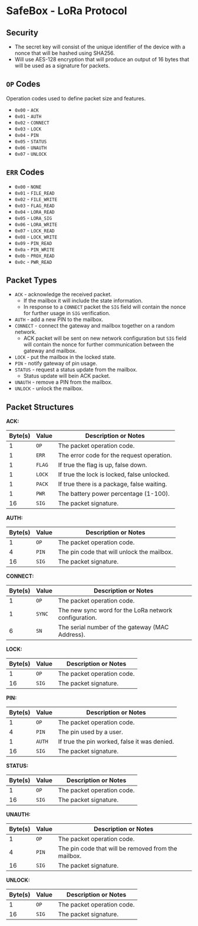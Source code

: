 # SafeBox - LoRa Protocol

## Security

* The secret key will consist of the unique identifier of the device with a nonce that will be hashed using SHA256.
* Will use AES-128 encryption that will produce an output of 16 bytes that will be used as a signature for packets.

## `OP` Codes

Operation codes used to define packet size and features.

* `0x00` - `ACK`
* `0x01` - `AUTH`
* `0x02` - `CONNECT`
* `0x03` - `LOCK`
* `0x04` - `PIN`
* `0x05` - `STATUS`
* `0x06` - `UNAUTH`
* `0x07` - `UNLOCK`

## `ERR` Codes

* `0x00` - `NONE`
* `0x01` - `FILE_READ`
* `0x02` - `FILE_WRITE`
* `0x03` - `FLAG_READ`
* `0x04` - `LORA_READ`
* `0x05` - `LORA_SIG`
* `0x06` - `LORA_WRITE`
* `0x07` - `LOCK_READ`
* `0x08` - `LOCK_WRITE`
* `0x09` - `PIN_READ`
* `0x0a` - `PIN_WRITE`
* `0x0b` - `PROX_READ`
* `0x0c` - `PWR_READ`

## Packet Types

* `ACK` - acknowledge the received packet.
  - If the mailbox it will include the state information.
  - In response to a `CONNECT` packet the `SIG` field will contain the nonce for further usage in `SIG` verification.
* `AUTH` - add a new PIN to the mailbox.
* `CONNECT` - connect the gateway and mailbox together on a random network.
  - ACK packet will be sent on new network configuration but `SIG` field will contain the nonce for further communication between the gateway and mailbox.
* `LOCK` - put the mailbox in the locked state.
* `PIN` - notify gateway of pin usage.
* `STATUS` - request a status update from the mailbox.
  - Status update will bein ACK packet.
* `UNAUTH` - remove a PIN from the mailbox.
* `UNLOCK` - unlock the mailbox.

## Packet Structures

__ACK:__

| Byte(s) | Value | Description or Notes |
|---|---|---|
| 1 | `OP` | The packet operation code. |
| 1 | `ERR` | The error code for the request operation. |
| 1 | `FLAG` | If true the flag is up, false down. |
| 1 | `LOCK` | If true the lock is locked, false unlocked. |
| 1 | `PACK` | If true there is a package, false waiting. |
| 1 | `PWR` | The battery power percentage (1-100). |
| 16 | `SIG` | The packet signature. |

__AUTH:__

| Byte(s) | Value | Description or Notes |
|---|---|---|
| 1 | `OP` | The packet operation code. |
| 4 | `PIN` | The pin code that will unlock the mailbox. |
| 16 | `SIG` | The packet signature. |

__CONNECT:__

| Byte(s) | Value | Description or Notes |
|---|---|---|
| 1 | `OP` | The packet operation code. |
| 1 | `SYNC` | The new sync word for the LoRa network configuration. |
| 6 | `SN` | The serial number of the gateway (MAC Address). |

__LOCK:__

| Byte(s) | Value | Description or Notes |
|---|---|---|
| 1 | `OP` | The packet operation code. |
| 16 | `SIG` | The packet signature. |

__PIN:__

| Byte(s) | Value | Description or Notes |
|---|---|---|
| 1 | `OP` | The packet operation code. |
| 4 | `PIN` | The pin used by a user. |
| 1 | `AUTH` | If true the pin worked, false it was denied. |
| 16 | `SIG` | The packet signature. |

__STATUS:__

| Byte(s) | Value | Description or Notes |
|---|---|---|
| 1 | `OP` | The packet operation code. |
| 16 | `SIG` | The packet signature. |

__UNAUTH:__

| Byte(s) | Value | Description or Notes |
|---|---|---|
| 1 | `OP` | The packet operation code. |
| 4 | `PIN` | The pin code that will be removed from the mailbox. |
| 16 | `SIG` | The packet signature. |

__UNLOCK:__

| Byte(s) | Value | Description or Notes |
|---|---|---|
| 1 | `OP` | The packet operation code. |
| 16 | `SIG` | The packet signature. |

